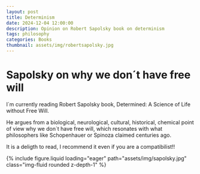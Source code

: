 ```yaml
---
layout: post
title: Determinism
date: 2024-12-04 12:00:00
description: Opinion on Robert Sapolsky book on determinism
tags: philosophy
categories: Books
thumbnail: assets/img/robertsapolsky.jpg
---
```

# Sapolsky on why we don´t have free will

I´m currently reading Robert Sapolsky book, Determined: A Science of Life without Free Will.

He argues from a biological, neurological, cultural, historical, chemical point of view why we don´t have free will, which resonates with what philosophers like Schopenhauer or Spinoza claimed centuries ago. 

It is a deligth to read, I recommend it even if you are a compatibilist!!

<div class="row mt-3">
    <div class="col-sm-6 offset-sm-3  mt-3 mt-md-0">
        {% include figure.liquid loading="eager" path="assets/img/sapolsky.jpg" class="img-fluid rounded z-depth-1" %}
    </div>
</div>
